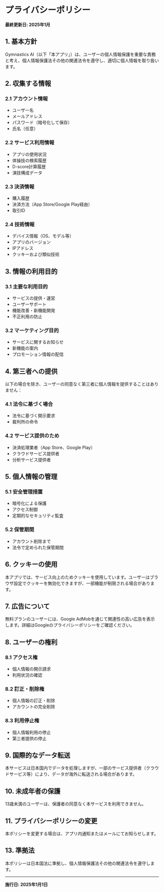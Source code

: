 # プライバシーポリシー

**最終更新日: 2025年1月**

## 1. 基本方針

Gymnastics AI（以下「本アプリ」）は、ユーザーの個人情報保護を重要な責務と考え、個人情報保護法その他の関連法令を遵守し、適切に個人情報を取り扱います。

## 2. 収集する情報

### 2.1 アカウント情報
- ユーザー名
- メールアドレス
- パスワード（暗号化して保存）
- 氏名（任意）

### 2.2 サービス利用情報
- アプリの使用状況
- 体操技の検索履歴
- D-score計算履歴
- 演技構成データ

### 2.3 決済情報
- 購入履歴
- 決済方法（App Store/Google Play経由）
- 取引ID

### 2.4 技術情報
- デバイス情報（OS、モデル等）
- アプリのバージョン
- IPアドレス
- クッキーおよび類似技術

## 3. 情報の利用目的

### 3.1 主要な利用目的
- サービスの提供・運営
- ユーザーサポート
- 機能改善・新機能開発
- 不正利用の防止

### 3.2 マーケティング目的
- サービスに関するお知らせ
- 新機能の案内
- プロモーション情報の配信

## 4. 第三者への提供

以下の場合を除き、ユーザーの同意なく第三者に個人情報を提供することはありません：

### 4.1 法令に基づく場合
- 法令に基づく開示要求
- 裁判所の命令

### 4.2 サービス提供のため
- 決済処理業者（App Store、Google Play）
- クラウドサービス提供者
- 分析サービス提供者

## 5. 個人情報の管理

### 5.1 安全管理措置
- 暗号化による保護
- アクセス制御
- 定期的なセキュリティ監査

### 5.2 保管期間
- アカウント削除まで
- 法令で定められた保管期間

## 6. クッキーの使用

本アプリでは、サービス向上のためクッキーを使用しています。ユーザーはブラウザ設定でクッキーを無効化できますが、一部機能が制限される場合があります。

## 7. 広告について

無料プランのユーザーには、Google AdMobを通じて関連性の高い広告を表示します。詳細はGoogleのプライバシーポリシーをご確認ください。

## 8. ユーザーの権利

### 8.1 アクセス権
- 個人情報の開示請求
- 利用状況の確認

### 8.2 訂正・削除権
- 個人情報の訂正・削除
- アカウントの完全削除

### 8.3 利用停止権
- 個人情報利用の停止
- 第三者提供の停止

## 9. 国際的なデータ転送

本サービスは日本国内でデータを処理しますが、一部のサービス提供者（クラウドサービス等）により、データが海外に転送される場合があります。

## 10. 未成年者の保護

13歳未満のユーザーは、保護者の同意なく本サービスを利用できません。

## 11. プライバシーポリシーの変更

本ポリシーを変更する場合は、アプリ内通知またはメールにてお知らせします。


## 13. 準拠法

本ポリシーは日本国法に準拠し、個人情報保護法その他の関連法令を遵守します。

---

**施行日: 2025年1月1日**